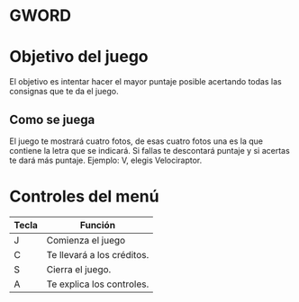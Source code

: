 # GWORD

# Objetivo del juego
El objetivo es intentar hacer el mayor puntaje posible acertando todas las consignas que te da el juego.
## Como se juega
El juego te mostrará cuatro fotos, de esas cuatro fotos una es la que contiene la letra que se indicará. Si fallas te descontará puntaje y si acertas te dará más puntaje.
Ejemplo: V, elegis Velociraptor.

# Controles del menú
| Tecla | Función |
| --- | --- |
| J | Comienza el juego |
| C | Te llevará a los créditos. |
| S | Cierra el juego. |
| A | Te explica los controles. |

